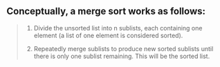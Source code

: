 ## Conceptually, a merge sort works as follows:

> 1. Divide the unsorted list into n sublists, each containing one element (a list of one element is considered sorted).
>
> 2. Repeatedly merge sublists to produce new sorted sublists until there is only one sublist remaining. This will be the sorted list.
